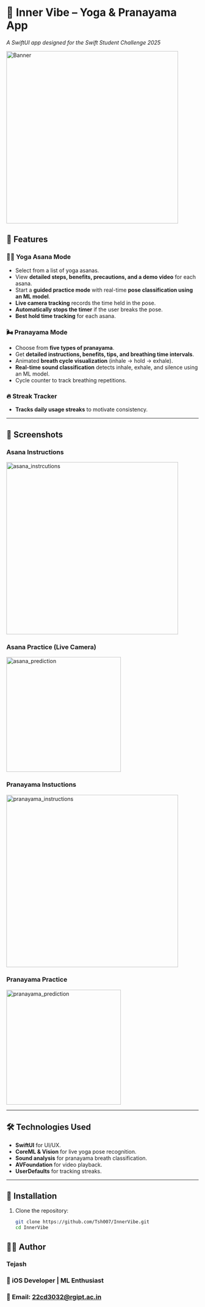 # 🧘 Inner Vibe – Yoga & Pranayama App  
*A SwiftUI app designed for the Swift Student Challenge 2025*  

<img src="screenshots/banner.png" alt="Banner" width="450"/>

## 📌 Features  

### 🏋️‍♂️ Yoga Asana Mode  
- Select from a list of yoga asanas.  
- View **detailed steps, benefits, precautions, and a demo video** for each asana.  
- Start a **guided practice mode** with real-time **pose classification using an ML model**.  
- **Live camera tracking** records the time held in the pose.  
- **Automatically stops the timer** if the user breaks the pose.  
- **Best hold time tracking** for each asana.  

### 🌬️ Pranayama Mode  
- Choose from **five types of pranayama**.  
- Get **detailed instructions, benefits, tips, and breathing time intervals**.  
- Animated **breath cycle visualization** (inhale → hold → exhale).  
- **Real-time sound classification** detects inhale, exhale, and silence using an ML model.  
- Cycle counter to track breathing repetitions.  

### 🔥 Streak Tracker  
- **Tracks daily usage streaks** to motivate consistency.  

---

## 📸 Screenshots  

### Asana Instructions
<img src="screenshots/asana_instrcutions.png" alt="asana_instrcutions" width="450"/>

### Asana Practice (Live Camera)
<img src="screenshots/asana_prediction.png" alt="asana_prediction" width="300"/>

### Pranayama Instuctions 
<img src="screenshots/pranayama_instructions.png" alt="pranayama_instructions" width="450"/>

### Pranayama Practice  
<img src="screenshots/pranayama_prediction.png" alt="pranayama_prediction" width="300"/>

---

## 🛠️ Technologies Used  
- **SwiftUI** for UI/UX.  
- **CoreML & Vision** for live yoga pose recognition.  
- **Sound analysis** for pranayama breath classification.  
- **AVFoundation** for video playback.  
- **UserDefaults** for tracking streaks.  

---

## 🚀 Installation  
1. Clone the repository:  
   ```bash
   git clone https://github.com/Tsh007/InnerVibe.git
   cd InnerVibe

## 👨‍💻 Author
### Tejash

### 🚀 iOS Developer | ML Enthusiast
### 📧 Email: 22cd3032@rgipt.ac.in
